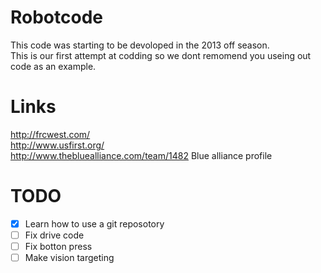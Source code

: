 Robotcode
=========
This code was starting to be devoloped in the 2013 off season.  
This is our first attempt at codding so we dont remomend you useing out code as an example.  


Links
=========
http://frcwest.com/  
http://www.usfirst.org/  
http://www.thebluealliance.com/team/1482    Blue alliance profile  




TODO
=========
- [X] Learn how to use a git reposotory
- [ ] Fix drive code
- [ ] Fix botton press
- [ ] Make vision targeting
